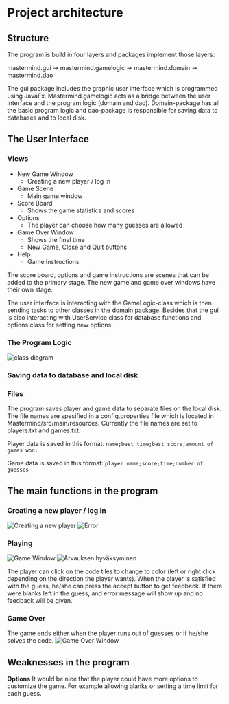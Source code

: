 # Project architecture

## Structure
The program is build in four layers and packages implement those layers:

mastermind.gui -> mastermind.gamelogic -> mastermind.domain -> mastermind.dao

The gui package includes the graphic user interface which is programmed using JavaFx. Mastermind.gamelogic acts as a bridge between the user interface and the program logic (domain and dao). Domain-package has all the basic program logic and dao-package is responsible for saving data to databases and to local disk.

## The User Interface
### Views
* New Game Window
	* Creating a new player / log in
* Game Scene
	* Main game window
* Score Board
	* Shows the game statistics and scores
* Options
	* The player can choose how many guesses are allowed
* Game Over Window
	* Shows the final time
	* New Game, Close and Quit buttons
* Help
	* Game Instructions

The score board, options and game instructions are scenes that can be added to the primary stage. The new game and game over windows have their own stage. 

The user interface is interacting with the GameLogic-class which is then sending tasks to other classes in the domain package. Besides that the gui is also interacting with UserService class for database functions and options class for setting new options. 

### The Program Logic

![class diagram](https://github.com/TuuliTG/Ohte/blob/main/Documents/MastermindLuokkakaavio.jpg)

### Saving data to database and local disk

### Files
The program saves player and game data to separate files on the local disk. The file names are spesified in a config.properties file which is located in Mastermind/src/main/resources. Currently the file names are set to players.txt and games.txt.

Player data is saved in this format:
`name;best time;best score;amount of games won;`

Game data is saved in this format:
`player name;score;time;number of guesses`

## The main functions in the program

### Creating a new player / log in

![Creating a new player](https://github.com/TuuliTG/Ohte/blob/main/Documents/misc/newGameWindow.png)
![Error](https://github.com/TuuliTG/Ohte/blob/main/Documents/misc/newGameError.png)

### Playing

![Game Window](https://github.com/TuuliTG/Ohte/blob/main/Documents/misc/gameWindow.png)
![Arvauksen hyväksyminen](https://github.com/TuuliTG/Ohte/blob/main/Documents/MastermindSekvenssikaavio.png)

The player can click on the code tiles to change to color (left or right click depending on the direction the player wants).
When the player is satisfied with the guess, he/she can press the accept button to get feedback. If there were blanks left in the guess, and error message will show up and no feedback will be given. 

### Game Over

The game ends either when the player runs out of guesses or if he/she solves the code. 
![Game Over Window](https://github.com/TuuliTG/Ohte/blob/main/Documents/misc/gameOverWindow.png)

## Weaknesses in the program 

**Options** 
It would be nice that the player could have more options to customize the game. For example allowing blanks or setting a time limit for each guess. 
